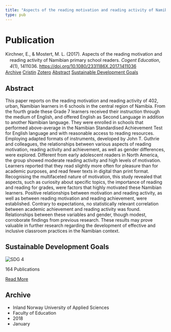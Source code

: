 ```yaml
---
title: "Aspects of the reading motivation and reading activity of Namibian primary school readers"
type: pub
---
```

<h1>Publication</h1>
<article id="csl-bib-container-IEZYNWQK" class="csl-bib-container">
  <div class="csl-bib-body" style="line-height: 1.35; padding-left: 1em; text-indent:-1em;">
  <div class="csl-entry">Kirchner, E., &amp; Mostert, M. L. (2017). Aspects of the reading motivation and reading activity of Namibian primary school readers. <i>Cogent Education</i>, <i>4</i>(1), 1411036. <a href="https://doi.org/10.1080/2331186X.2017.1411036">https://doi.org/10.1080/2331186X.2017.1411036</a></div>
</div>
  <div class="csl-bib-buttons">
    <a href="#taxonomy-article-IEZYNWQK" class="csl-bib-button">Archive</a>
    <a href="https://app.cristin.no/results/show.jsf?id=1536097" alt="Cristin URL" class="csl-bib-button">Cristin</a>
    <a href="http://zotero.org/groups/5022929/items/IEZYNWQK" alt="Zotero URL" class="csl-bib-button">Zotero</a>
    <a href="#abstract-article-IEZYNWQK" class="csl-bib-button">Abstract</a>
    <a href="#sdg-article-IEZYNWQK" class="csl-bib-button">Sustainable Development Goals</a>
  </div>
  <div id="csl-bib-meta-container-IEZYNWQK"></div>
</article>
<div id="csl-bib-meta-IEZYNWQK" class="csl-bib-meta">
  <article id="abstract-article-IEZYNWQK" class="abstract-article">
    <h1>Abstract</h1>
    This paper reports on the reading motivation and reading activity of 402, urban, Namibian learners in 6 schools in the central region of Namibia. From the fourth grade these Grade 7 learners received their instruction through the medium of English, and offered English as Second Language in addition to another Namibian language. They were enrolled in schools that performed above-average in the Namibian Standardised Achievement Test for English language and with reasonable access to reading resources. Employing adapted formats of instruments, developed by John T. Guthrie and colleagues, the relationships between various aspects of reading motivation, reading activity and achievement, as well as gender differences, were explored. Different from early adolescent readers in North America, the group showed moderate reading activity and high levels of motivation. Learners reported that they read slightly more often for pleasure than for academic purposes, and read fewer texts in digital than print format. Recognising the multifaceted nature of motivation, this study revealed that aspects, such as curiosity about specific topics, the importance of reading and reading for grades, were factors that highly motivated these Namibian learners. Positive relationships between motivation and reading activity, as well as between reading motivation and reading achievement, were established. Contrary to expectations, no statistically relevant correlation between academic achievement and reading activity was found. Relationships between these variables and gender, though modest, corroborate findings from previous research. These results may prove valuable in further research regarding the development of effective and inclusive classroom practices in the Namibian context.
  </article>
  <article id="sdg-article-IEZYNWQK" class="sdg-article">
    <h1>Sustainable Development Goals</h1>
    <div class="sdg-container"><div id="sdg4" class="sdg">
<img src="{{< params subfolder >}}images/sdg/sdg04_en.png" class="image" alt="SDG 4">
<div class="sdg-overlay">
<p class="sdg-publication-count"><span>164</span> Publications</p>
<p><a href="https://sdgs.un.org/goals/goal4" class="sdg-read-more">Read More</a></p>
</div>
</div></div>
  </article>
  <article id="taxonomy-article-IEZYNWQK" class="taxonomy-article">
    <h1>Archive</h1>
    <ul>
      <li>Inland Norway University of Applied Sciences</li>
      <li>Faculty of Education</li>
      <li>2018</li>
      <li>January</li>
    </ul>
  </article>
</div>
